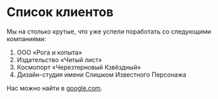 # Список клиентов

Мы на столько крутые, что уже успели поработать со следующими компаниями:

1.  ООО «Рога и копыта»
2.  Издательство «Читый лист»
3.  Космопорт «Черезтерновый Кзвёздный»
4.  Дизайн-студия имени Слишком Известного Персонажа
 
Нас можно найти в [google.com](https://www.google.com/).
